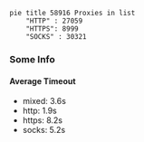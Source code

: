 
```mermaid
pie title 58916 Proxies in list
    "HTTP" : 27059
    "HTTPS": 8999
    "SOCKS" : 30321
```

### Some Info
#### Average Timeout

- mixed: 3.6s
- http: 1.9s
- https: 8.2s
- socks: 5.2s